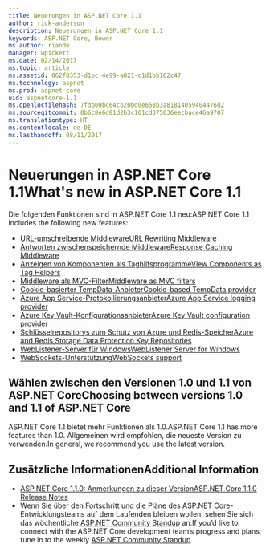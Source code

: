 ```yaml
---
title: Neuerungen in ASP.NET Core 1.1
author: rick-anderson
description: Neuerungen in ASP.NET Core 1.1
keywords: ASP.NET Core, Bower
ms.author: riande
manager: wpickett
ms.date: 02/14/2017
ms.topic: article
ms.assetid: 062f8353-d1bc-4e99-a821-c1d1bb162c47
ms.technology: aspnet
ms.prod: aspnet-core
uid: aspnetcore-1.1
ms.openlocfilehash: 7fdb00bc64cb20bd0e658b3a81814059404476d2
ms.sourcegitcommit: 0b6c8e6d81d2b3c161cd375036eecbace46a9707
ms.translationtype: HT
ms.contentlocale: de-DE
ms.lasthandoff: 08/11/2017
---
```

# <a name="whats-new-in-aspnet-core-11"></a><span data-ttu-id="c7172-104">Neuerungen in ASP.NET Core 1.1</span><span class="sxs-lookup"><span data-stu-id="c7172-104">What's new in ASP.NET Core 1.1</span></span>

<span data-ttu-id="c7172-105">Die folgenden Funktionen sind in ASP.NET Core 1.1 neu:</span><span class="sxs-lookup"><span data-stu-id="c7172-105">ASP.NET Core 1.1 includes the following new features:</span></span>

- [<span data-ttu-id="c7172-106">URL-umschreibende Middleware</span><span class="sxs-lookup"><span data-stu-id="c7172-106">URL Rewriting Middleware</span></span>](https://docs.microsoft.com/aspnet/core/fundamentals/url-rewriting)
- [<span data-ttu-id="c7172-107">Antworten zwischenspeichernde Middleware</span><span class="sxs-lookup"><span data-stu-id="c7172-107">Response Caching Middleware</span></span>](https://docs.microsoft.com/aspnet/core/performance/caching/middleware)
- [<span data-ttu-id="c7172-108">Anzeigen von Komponenten als Taghilfsprogramme</span><span class="sxs-lookup"><span data-stu-id="c7172-108">View Components as Tag Helpers</span></span>](xref:mvc/views/view-components#invoking-a-view-component-as-a-tag-helper)
- [<span data-ttu-id="c7172-109">Middleware als MVC-Filter</span><span class="sxs-lookup"><span data-stu-id="c7172-109">Middleware as MVC filters</span></span>](xref:mvc/controllers/filters#using-middleware-in-the-filter-pipeline)
- [<span data-ttu-id="c7172-110">Cookie-basierter TempData-Anbieter</span><span class="sxs-lookup"><span data-stu-id="c7172-110">Cookie-based TempData provider</span></span>](xref:fundamentals/app-state#cookie-based-tempdata-provider )
- [<span data-ttu-id="c7172-111">Azure App Service-Protokollierungsanbieter</span><span class="sxs-lookup"><span data-stu-id="c7172-111">Azure App Service logging provider</span></span>](xref:fundamentals/logging#appservice)
- [<span data-ttu-id="c7172-112">Azure Key Vault-Konfigurationsanbieter</span><span class="sxs-lookup"><span data-stu-id="c7172-112">Azure Key Vault configuration provider</span></span>](xref:security/key-vault-configuration)
- [<span data-ttu-id="c7172-113">Schlüsselrepositorys zum Schutz von Azure und Redis-Speicher</span><span class="sxs-lookup"><span data-stu-id="c7172-113">Azure and Redis Storage Data Protection Key Repositories</span></span>](xref:security/data-protection/implementation/key-storage-providers#azure-and-redis)
- [<span data-ttu-id="c7172-114">WebListener-Server für Windows</span><span class="sxs-lookup"><span data-stu-id="c7172-114">WebListener Server for Windows</span></span>](xref:fundamentals/servers/weblistener)
- [<span data-ttu-id="c7172-115">WebSockets-Unterstützung</span><span class="sxs-lookup"><span data-stu-id="c7172-115">WebSockets support</span></span>](xref:fundamentals/websockets)

## <a name="choosing-between-versions-10-and-11-of-aspnet-core"></a><span data-ttu-id="c7172-116">Wählen zwischen den Versionen 1.0 und 1.1 von ASP.NET Core</span><span class="sxs-lookup"><span data-stu-id="c7172-116">Choosing between versions 1.0 and 1.1 of ASP.NET Core</span></span>

<span data-ttu-id="c7172-117">ASP.NET Core 1.1 bietet mehr Funktionen als 1.0.</span><span class="sxs-lookup"><span data-stu-id="c7172-117">ASP.NET Core 1.1 has more features than 1.0.</span></span> <span data-ttu-id="c7172-118">Allgemeinen wird empfohlen, die neueste Version zu verwenden.</span><span class="sxs-lookup"><span data-stu-id="c7172-118">In general, we recommend you use the latest version.</span></span>

## <a name="additional-information"></a><span data-ttu-id="c7172-119">Zusätzliche Informationen</span><span class="sxs-lookup"><span data-stu-id="c7172-119">Additional Information</span></span>

- [<span data-ttu-id="c7172-120">ASP.NET Core 1.1.0: Anmerkungen zu dieser Version</span><span class="sxs-lookup"><span data-stu-id="c7172-120">ASP.NET Core 1.1.0 Release Notes</span></span>](https://github.com/aspnet/Home/releases/tag/1.1.0)
- <span data-ttu-id="c7172-121">Wenn Sie über den Fortschritt und die Pläne des ASP.NET Core-Entwicklungsteams auf dem Laufenden bleiben wollen, sehen Sie sich das wöchentliche [ASP.NET Community Standup](https://live.asp.net/) an.</span><span class="sxs-lookup"><span data-stu-id="c7172-121">If you’d like to connect with the ASP.NET Core development team’s progress and plans, tune in to the weekly [ASP.NET Community Standup](https://live.asp.net/).</span></span>

